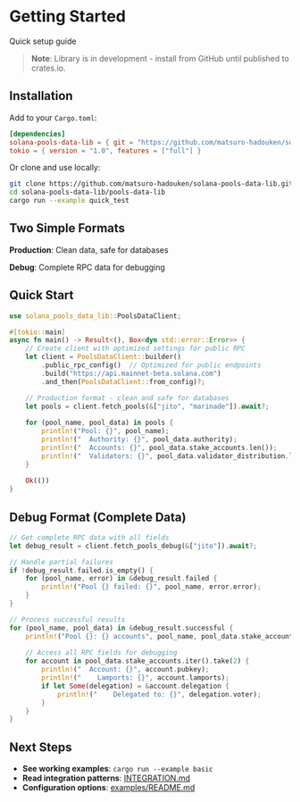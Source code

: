 # Getting Started

Quick setup guide

> **Note**: Library is in development - install from GitHub until published to crates.io.

## Installation

Add to your `Cargo.toml`:

```toml
[dependencies]
solana-pools-data-lib = { git = "https://github.com/matsuro-hadouken/solana-pools-data-lib" }
tokio = { version = "1.0", features = ["full"] }
```

Or clone and use locally:

```bash
git clone https://github.com/matsuro-hadouken/solana-pools-data-lib.git
cd solana-pools-data-lib/pools-data-lib
cargo run --example quick_test
```

## Two Simple Formats

**Production**: Clean data, safe for databases

**Debug**: Complete RPC data for debugging

## Quick Start

```rust
use solana_pools_data_lib::PoolsDataClient;

#[tokio::main]
async fn main() -> Result<(), Box<dyn std::error::Error>> {
    // Create client with optimized settings for public RPC
    let client = PoolsDataClient::builder()
        .public_rpc_config()  // Optimized for public endpoints
        .build("https://api.mainnet-beta.solana.com")
        .and_then(PoolsDataClient::from_config)?;

    // Production format - clean and safe for databases
    let pools = client.fetch_pools(&["jito", "marinade"]).await?;
    
    for (pool_name, pool_data) in pools {
        println!("Pool: {}", pool_name);
        println!("  Authority: {}", pool_data.authority);
        println!("  Accounts: {}", pool_data.stake_accounts.len());
        println!("  Validators: {}", pool_data.validator_distribution.len());
    }
    
    Ok(())
}
```

## Debug Format (Complete Data)

```rust
// Get complete RPC data with all fields
let debug_result = client.fetch_pools_debug(&["jito"]).await?;

// Handle partial failures
if !debug_result.failed.is_empty() {
    for (pool_name, error) in &debug_result.failed {
        println!("Pool {} failed: {}", pool_name, error.error);
    }
}

// Process successful results
for (pool_name, pool_data) in &debug_result.successful {
    println!("Pool {}: {} accounts", pool_name, pool_data.stake_accounts.len());
    
    // Access all RPC fields for debugging
    for account in pool_data.stake_accounts.iter().take(2) {
        println!("  Account: {}", account.pubkey);
        println!("    Lamports: {}", account.lamports);
        if let Some(delegation) = &account.delegation {
            println!("    Delegated to: {}", delegation.voter);
        }
    }
}
```

## Next Steps

- **See working examples**: `cargo run --example basic`
- **Read integration patterns**: [INTEGRATION.md](INTEGRATION.md)
- **Configuration options**: [examples/README.md](examples/README.md)